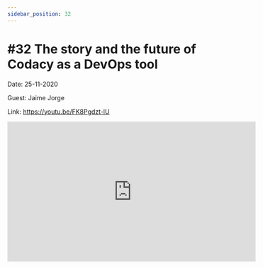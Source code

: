```yaml
---
sidebar_position: 32
---
```


# #32 The story and the future of Codacy as a DevOps tool 

Date: 25-11-2020

Guest: Jaime Jorge

Link: https://youtu.be/FK8Pgdzt-lU

<iframe width="560" height="315" src="https://www.youtube.com/embed/FK8Pgdzt-lU" title="YouTube video player" frameborder="0" allow="accelerometer; autoplay; clipboard-write; encrypted-media; gyroscope; picture-in-picture; web-share" allowfullscreen></iframe>